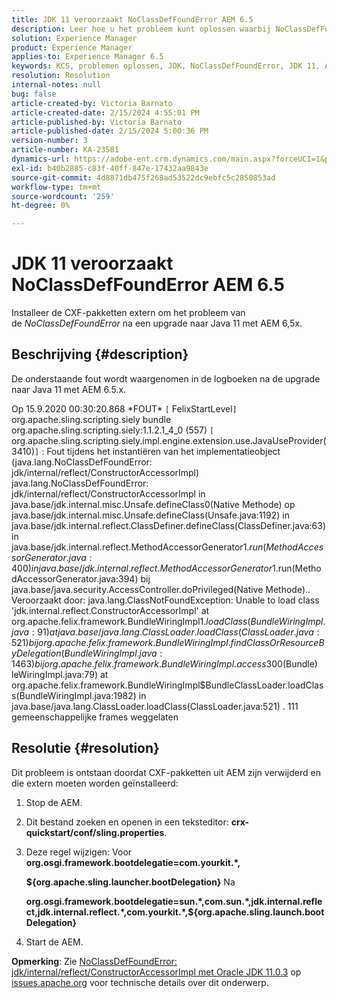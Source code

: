 ```yaml
---
title: JDK 11 veroorzaakt NoClassDefFoundError AEM 6.5
description: Leer hoe u het probleem kunt oplossen waarbij NoClassDefFoundError optreedt in de logboeken na een upgrade naar Java 11.
solution: Experience Manager
product: Experience Manager
applies-to: Experience Manager 6.5
keywords: KCS, problemen oplossen, JDK, NoClassDefFoundError, JDK 11, AEM 6.5, Adobe Experience Manager 6.5, AEM 6.5, Experience Manager, problemen oplossen
resolution: Resolution
internal-notes: null
bug: false
article-created-by: Victoria Barnato
article-created-date: 2/15/2024 4:55:01 PM
article-published-by: Victoria Barnato
article-published-date: 2/15/2024 5:00:36 PM
version-number: 3
article-number: KA-23581
dynamics-url: https://adobe-ent.crm.dynamics.com/main.aspx?forceUCI=1&pagetype=entityrecord&etn=knowledgearticle&id=8830f4f0-22cc-ee11-9079-6045bd0061cb
exl-id: b40b2885-c83f-40ff-847e-17432aa9843e
source-git-commit: 4d8871db475f268ad53522dc9ebfc5c2850853ad
workflow-type: tm+mt
source-wordcount: '259'
ht-degree: 0%

---
```


# JDK 11 veroorzaakt NoClassDefFoundError AEM 6.5


Installeer de CXF-pakketten extern om het probleem van de *NoClassDefFoundError* na een upgrade naar Java 11 met AEM 6,5x.

## Beschrijving {#description}


De onderstaande fout wordt waargenomen in de logboeken na de upgrade naar Java 11 met AEM 6.5.x.

Op 15.9.2020 00:30:20.868 \*FOUT\* `[` FelixStartLevel`]`  org.apache.sling.scripting.siely bundle org.apache.sling.scripting.siely:1.1.2.1_4_0 (557)
`[` org.apache.sling.scripting.siely.impl.engine.extension.use.JavaUseProvider(3410)`]`  : Fout tijdens het instantiëren van het implementatieobject (java.lang.NoClassDefFoundError: jdk/internal/reflect/ConstructorAccessorImpl) java.lang.NoClassDefFoundError: jdk/internal/reflect/ConstructorAccessorImpl in java.base/jdk.internal.misc.Unsafe.defineClass0(Native Methode) op java.base/jdk.internal.misc.Unsafe.defineClass(Unsafe.java:1192) in java.base/jdk.internal.reflect.ClassDefiner.defineClass(ClassDefiner.java:63) in java.base/jdk.internal.reflect.MethodAccessorGenerator$1.run(MethodAccessorGenerator.java:400) in java. base/jdk.internal.reflect.MethodAccessorGenerator$1.run(MethodAccessorGenerator.java:394) bij java.base/java.security.AccessController.doPrivileged(Native Methode).. Veroorzaakt door: java.lang.ClassNotFoundException: Unable to load class &#39;jdk.internal.reflect.ConstructorAccessorImpl&#39; at org.apache.felix.framework.BundleWiringImpl$1.loadClass(BundleWiringImpl.java:91) at java.base/java.lang.ClassLoader.loadClass (ClassLoader.java:521) bij org.apache.felix.framework.BundleWiringImpl.findClassOrResourceByDelegation(BundleWiringImpl.java:1463) bij org.apache.felix.framework.BundleWiringImpl.access$300(Bundle) leWiringImpl.java:79) at org.apache.felix.framework.BundleWiringImpl$BundleClassLoader.loadClass(BundleWiringImpl.java:1982) in java.base/java.lang.ClassLoader.loadClass(ClassLoader.java:521) . 111 gemeenschappelijke frames weggelaten


## Resolutie {#resolution}


Dit probleem is ontstaan doordat CXF-pakketten uit AEM zijn verwijderd en die extern moeten worden geïnstalleerd:

1. Stop de AEM.
2. Dit bestand zoeken en openen in een teksteditor: <b>crx-quickstart/conf/sling.properties</b>.
3. Deze regel wijzigen: Voor
   <b>org.osgi.framework.bootdelegatie=com.yourkit.\*,

   ${org.apache.sling.launcher.bootDelegation}</b>
Na



   <b>org.osgi.framework.bootdelegatie=sun.\*,com.sun.\*,jdk.internal.reflect,jdk.internal.reflect.\*,com.yourkit.\*,${org.apache.sling.launch.bootDelegation}</b>
4. Start de AEM.


<b>Opmerking</b>: Zie [NoClassDefFoundError: jdk/internal/reflect/ConstructorAccessorImpl met Oracle JDK 11.0.3](https://issues.apache.org/jira/browse/FELIX-6184) op [issues.apache.org](https://issues.apache.org/) voor technische details over dit onderwerp.
